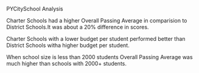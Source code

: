 PYCitySchool Analysis

Charter Schools had a higher Overall Passing Average in comparision to District Schools.It was about a 20% difference in scores.

Charter Schools with a lower budget per student performed better than District Schools witha higher budget per student.

When school size is less than 2000 students Overall Passing Average was much higher than schools with 2000+ students.